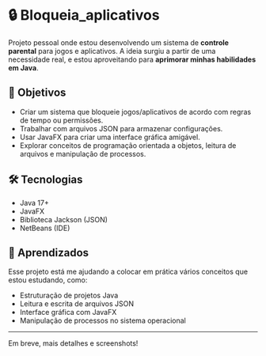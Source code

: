 # 🔒 **Bloqueia_aplicativos**

Projeto pessoal onde estou desenvolvendo um sistema de **controle parental** para jogos e aplicativos. A ideia surgiu a partir de uma necessidade real, e estou aproveitando para **aprimorar minhas habilidades em Java**.

## 🚀 Objetivos

- Criar um sistema que bloqueie jogos/aplicativos de acordo com regras de tempo ou permissões.
- Trabalhar com arquivos JSON para armazenar configurações.
- Usar JavaFX para criar uma interface gráfica amigável.
- Explorar conceitos de programação orientada a objetos, leitura de arquivos e manipulação de processos.

## 🛠️ Tecnologias

- Java 17+
- JavaFX
- Biblioteca Jackson (JSON)
- NetBeans (IDE)

## 🧠 Aprendizados

Esse projeto está me ajudando a colocar em prática vários conceitos que estou estudando, como:

- Estruturação de projetos Java
- Leitura e escrita de arquivos JSON
- Interface gráfica com JavaFX
- Manipulação de processos no sistema operacional

---

Em breve, mais detalhes e screenshots!

